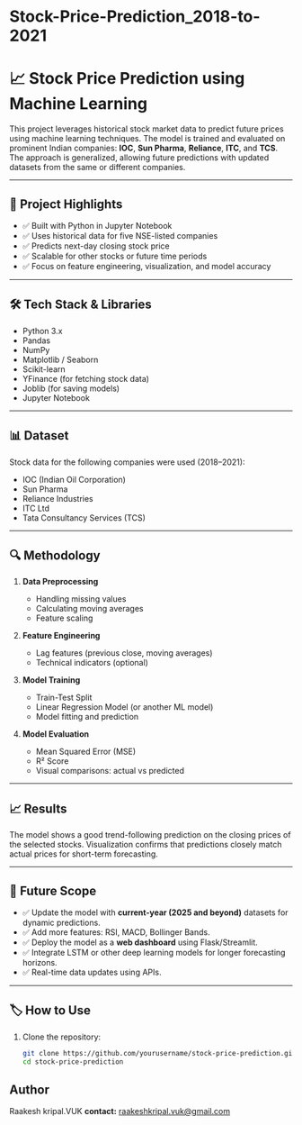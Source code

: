 # Stock-Price-Prediction_2018-to-2021

# 📈 Stock Price Prediction using Machine Learning

This project leverages historical stock market data to predict future prices using machine learning techniques. The model is trained and evaluated on prominent Indian companies: **IOC**, **Sun Pharma**, **Reliance**, **ITC**, and **TCS**. The approach is generalized, allowing future predictions with updated datasets from the same or different companies.

---

## 🚀 Project Highlights

- ✅ Built with Python in Jupyter Notebook
- ✅ Uses historical data for five NSE-listed companies
- ✅ Predicts next-day closing stock price
- ✅ Scalable for other stocks or future time periods
- ✅ Focus on feature engineering, visualization, and model accuracy

---

## 🛠️ Tech Stack & Libraries

- Python 3.x
- Pandas
- NumPy
- Matplotlib / Seaborn
- Scikit-learn
- YFinance (for fetching stock data)
- Joblib (for saving models)
- Jupyter Notebook

---

## 📊 Dataset

Stock data for the following companies were used (2018–2021):

-  IOC (Indian Oil Corporation)
-  Sun Pharma
-  Reliance Industries
-  ITC Ltd
-  Tata Consultancy Services (TCS)

---

## 🔍 Methodology

1. **Data Preprocessing**
   - Handling missing values
   - Calculating moving averages
   - Feature scaling

2. **Feature Engineering**
   - Lag features (previous close, moving averages)
   - Technical indicators (optional)

3. **Model Training**
   - Train-Test Split
   - Linear Regression Model (or another ML model)
   - Model fitting and prediction

4. **Model Evaluation**
   - Mean Squared Error (MSE)
   - R² Score
   - Visual comparisons: actual vs predicted

---

## 📈 Results

The model shows a good trend-following prediction on the closing prices of the selected stocks. Visualization confirms that predictions closely match actual prices for short-term forecasting.

---

## 🔮 Future Scope

- ✅ Update the model with **current-year (2025 and beyond)** datasets for dynamic predictions.
- ✅ Add more features: RSI, MACD, Bollinger Bands.
- ✅ Deploy the model as a **web dashboard** using Flask/Streamlit.
- ✅ Integrate LSTM or other deep learning models for longer forecasting horizons.
- ✅ Real-time data updates using APIs.

---

## 🏷️ How to Use

1. Clone the repository:
   ```bash
   git clone https://github.com/yourusername/stock-price-prediction.git
   cd stock-price-prediction

## Author
Raakesh kripal.VUK
**contact:** raakeshkripal.vuk@gmail.com
